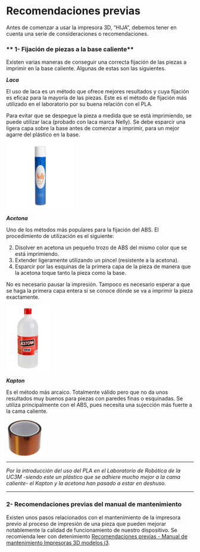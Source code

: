 # Recomendaciones previas


Antes de comenzar a usar la impresora 3D, “HIJA”, debemos tener en cuenta una serie de consideraciones o recomendaciones.


### ** 1- Fijación de piezas a la base caliente**



Existen varias maneras de conseguir una correcta fijación de las piezas a imprimir en la base caliente. Algunas de estas son las siguientes.


***Laca***

El uso de laca es un método que ofrece mejores resultados y cuya fijación es eficaz para la mayoría de las piezas. Este es el método de fijación más utilizado en el laboratorio por su buena relación con el PLA.

Para evitar que se despegue la pieza a medida que se está imprimiendo, se puede utilizar laca (probado con laca marca Nelly). Se debe esparcir una ligera capa sobre la base antes de comenzar a imprimir, para un mejor agarre del plástico en la base.

<img src="nelly.jpg" alt="nelly" height="180" width="180" align="middle">

***Acetona***

Uno de los métodos más populares para la fijación del ABS. El procedimiento de utilización es el siguiente:

2.	Disolver en acetona un pequeño trozo de ABS del mismo color que se está imprimiendo.
3.	Extender ligeramente utilizando un pincel (resistente a la acetona).
4.	Esparcir por las esquinas de la primera capa de la pieza de manera que la acetona toque tanto la pieza como la base.

No es necesario pausar la impresión. Tampoco es necesario esperar a que se haga la primera capa entera si se conoce dónde se va a imprimir la pieza exactamente.

<img src="acetona.png" alt="acetona" height="180" width="120" align="middle">

***Kapton***

Es el método más arcaico. Totalmente válido pero que no da unos resultados muy buenos para piezas con paredes finas o esquinadas. Se utiliza principalmente con el ABS, pues necesita una sujección más fuerte a la cama caliente. 

<img src="kapton.jpg" alt="kapton" height="100" width="100" align="middle">



---

*Por la introducción del uso del PLA en el Laboratorio de Robótica de la UC3M -siendo este un plástico que se adhiere mucho mejor a la cama caliente- el Kapton y la acetona han pasado a estar en deshuso.*


---



### 2- Recomendaciones previas del manual de mantenimiento

Existen unos pasos relacionados con el mantenimiento de la impresora previo al proceso de impresión de una pieza que pueden mejorar notablemente la calidad de funcionamiento de nuestro dispositivo. Se recomienda leer con detenimiento [Recomendaciones previas - Manual de mantenimiento Impresoras 3D modelos i3](https://asrobuc3m.gitbooks.io/impresoras-maintenance-manual-i3/content/recomendaciones_previas.html).




